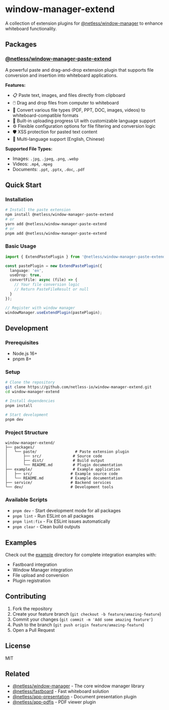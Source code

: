 # window-manager-extend

A collection of extension plugins for [@netless/window-manager](https://github.com/netless-io/window-manager) to enhance whiteboard functionality.

## Packages

### [@netless/window-manager-paste-extend](./packages/paste)

A powerful paste and drag-and-drop extension plugin that supports file conversion and insertion into whiteboard applications.

**Features:**
- 📋 Paste text, images, and files directly from clipboard
- 🖱️ Drag and drop files from computer to whiteboard
- 🔄 Convert various file types (PDF, PPT, DOC, images, videos) to whiteboard-compatible formats
- 🎨 Built-in uploading progress UI with customizable language support
- ⚙️ Flexible configuration options for file filtering and conversion logic
- 🛡️ XSS protection for pasted text content
- 📱 Multi-language support (English, Chinese)

**Supported File Types:**
- Images: `.jpg`, `.jpeg`, `.png`, `.webp`
- Videos: `.mp4`, `.mpeg`
- Documents: `.ppt`, `.pptx`, `.doc`, `.pdf`

## Quick Start

### Installation

```bash
# Install the paste extension
npm install @netless/window-manager-paste-extend
# or
yarn add @netless/window-manager-paste-extend
# or
pnpm add @netless/window-manager-paste-extend
```

### Basic Usage

```typescript
import { ExtendPastePlugin } from '@netless/window-manager-paste-extend';

const pastePlugin = new ExtendPastePlugin({
  language: 'en',
  useDrop: true,
  convertFile: async (file) => {
    // Your file conversion logic
    // Return PasteFileResult or null
  }
});

// Register with window manager
windowManager.useExtendPlugin(pastePlugin);
```

## Development

### Prerequisites

- Node.js 16+
- pnpm 8+

### Setup

```bash
# Clone the repository
git clone https://github.com/netless-io/window-manager-extend.git
cd window-manager-extend

# Install dependencies
pnpm install

# Start development
pnpm dev
```

### Project Structure

```
window-manager-extend/
├── packages/
│   └── paste/                 # Paste extension plugin
│       ├── src/              # Source code
│       ├── dist/             # Build output
│       └── README.md         # Plugin documentation
├── example/                  # Example application
│   ├── src/                 # Example source code
│   └── README.md            # Example documentation
├── service/                 # Backend services
└── dev/                     # Development tools
```

### Available Scripts

- `pnpm dev` - Start development mode for all packages
- `pnpm lint` - Run ESLint on all packages
- `pnpm lint:fix` - Fix ESLint issues automatically
- `pnpm clear` - Clean build outputs

## Examples

Check out the [example](./example) directory for complete integration examples with:

- Fastboard integration
- Window Manager integration
- File upload and conversion
- Plugin registration

## Contributing

1. Fork the repository
2. Create your feature branch (`git checkout -b feature/amazing-feature`)
3. Commit your changes (`git commit -m 'Add some amazing feature'`)
4. Push to the branch (`git push origin feature/amazing-feature`)
5. Open a Pull Request

## License

MIT

## Related

- [@netless/window-manager](https://github.com/netless-io/window-manager) - The core window manager library
- [@netless/fastboard](https://github.com/netless-io/fastboard) - Fast whiteboard solution
- [@netless/app-presentation](https://github.com/netless-io/netless-app-presentation) - Document presentation plugin
- [@netless/app-pdfjs](https://github.com/netless-io/netless-app-pdfjs) - PDF viewer plugin